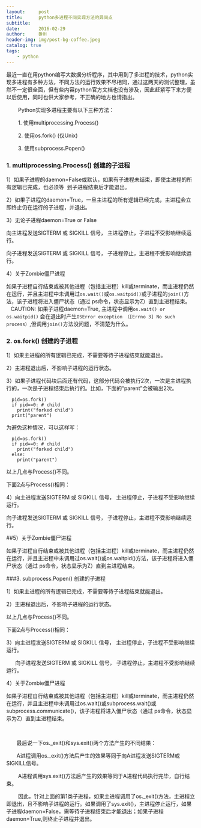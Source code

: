 ```yaml
---
layout:     post
title:      python多进程不同实现方法的异同点
subtitle:   
date:       2016-02-29
author:     BHH
header-img: img/post-bg-coffee.jpeg
catalog: true
tags:
    - python
---
```


最近一直在用python编写大数据分析程序，其中用到了多进程的技术，python实现多进程有多种方法，不同方法的运行效果不尽相同，通过这两天的测试整理，虽然不一定很全面，但有些内容python官方文档也没有涉及，因此赶紧写下来方便以后使用，同时也供大家参考，不正确的地方也请指出。

        Python实现多进程主要有以下三种方法：

        1. 使用multiprocessing.Process()

        2. 使用os.fork() (仅Unix)

        3. 使用subprocess.Popen()



### 1. multiprocessing.Process() 创建的子进程

 1）如果子进程的daemon=False或默认，如果有子进程未结束，即使主进程的所有逻辑已完成，也必须等  到子进程结束后才能退出。

 2）如果子进程的daemon=True，一旦主进程的所有逻辑已经完成，主进程会立即终止仍在运行的子进程，并退出。

 3）无论子进程daemon=True or False

向主进程发送SIGTERM 或 SIGKILL 信号， 主进程停止，子进程不受影响继续运行。

向子进程发送SIGTERM 或 SIGKILL 信号， 子进程停止，主进程不受影响继续运行。

 4）关于Zombie僵尸进程

如果子进程自行结束或被其他进程（包括主进程）kill或terminate，而主进程仍然在运行，并且主进程中未调用过`os.wait()`或`os.waitpid()`或子进程的`join()`方法，该子进程将进入僵尸状态（通过 ps命令，状态显示为Z）直到主进程结束。
    
CAUTION: 如果子进程daemon=True, 主进程中调用`os.wait() or os.waitpid()` 会在退出时产生`OSError exception （[Errno 3] No such process）`,但调用`join()`方法没问题，不清楚为什么。




### 2. os.fork() 创建的子进程

1）如果主进程的所有逻辑已完成，不需要等待子进程结束就能退出。

2）主进程退出后，不影响子进程的运行状态。

3）如果子进程代码块后面还有代码，这部分代码会被执行2次，一次是主进程执行的，一次是子进程结束后执行的。比如，下面的“parent”会被输出2次。

```
  pid=os.fork()
  if pid==0: # child
    print("forked child")
  print("parent")
```
为避免这种情况，可以这样写：
```
  pid=os.fork()
  if pid==0: # child
    print("forked child")
  else:
    print("parent")
```
以上几点与Process()不同。

下面2点与Process()相同：

4）向主进程发送SIGTERM 或 SIGKILL 信号， 主进程停止，子进程不受影响继续运行。

向子进程发送SIGTERM 或 SIGKILL 信号， 子进程停止，主进程不受影响继续运行。

##5）关于Zombie僵尸进程

如果子进程自行结束或被其他进程（包括主进程）kill或terminate，而主进程仍然在运行，并且主进程中未调用过os.wait()或os.waitpid()方法，该子进程将进入僵尸状态（通过 ps命令，状态显示为Z）直到主进程结束。



###3. subprocess.Popen() 创建的子进程

1）如果主进程的所有逻辑已完成，不需要等待子进程结束就能退出。

2）主进程退出后，不影响子进程的运行状态。

以上几点与Process()不同。

下面2点与Process()相同：


3）向主进程发送SIGTERM 或 SIGKILL 信号， 主进程停止，子进程不受影响继续运行。

      向子进程发送SIGTERM 或 SIGKILL 信号， 子进程停止，主进程不受影响继续运行。

4）关于Zombie僵尸进程

如果子进程自行结束或被其他进程（包括主进程）kill或terminate，而主进程仍然在运行，并且主进程中未调用过os.wait()或subprocess.wait()或subprocess.communicate()，该子进程将进入僵尸状态（通过 ps命令，状态显示为Z）直到主进程结束。

 

       最后说一下os._exit()和sys.exit()两个方法产生的不同结果：

       A进程调用os._exit()方法后产生的效果等同于向A进程发送SIGTERM或SIGKILL信号。

        A进程调用sys.exit()方法后产生的效果等同于A进程代码执行完毕，自行结束。

        因此，针对上面的第1类子进程，如果主进程调用了os._exit()方法，主进程立即退出，且不影响子进程的运行。如果调用了sys.exit()，主进程停止运行，如果子进程daemon=False，需等待子进程结束后才能退出；如果子进程daemon=True,则终止子进程并退出。


